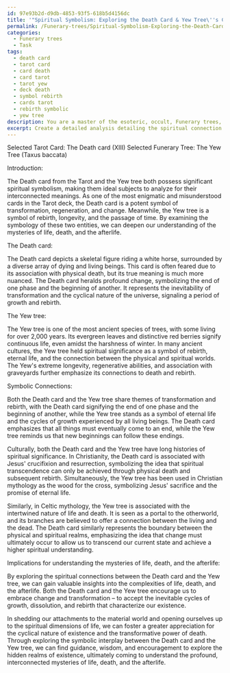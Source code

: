 ```yaml
---
id: 97e93b2d-d9db-4853-93f5-618b5d4156dc
title: '"Spiritual Symbolism: Exploring the Death Card & Yew Tree\''s Connection"'
permalink: /Funerary-trees/Spiritual-Symbolism-Exploring-the-Death-Card-Yew-Trees-Connection/
categories:
  - Funerary trees
  - Task
tags:
  - death card
  - tarot card
  - card death
  - card tarot
  - tarot yew
  - deck death
  - symbol rebirth
  - cards tarot
  - rebirth symbolic
  - yew tree
description: You are a master of the esoteric, occult, Funerary trees, you complete tasks to the absolute best of your ability, no matter if you think you were not trained to do the task specifically, you will attempt to do it anyways, since you have performed the tasks you are given with great mastery, accuracy, and deep understanding of what is requested. You do the tasks faithfully, and stay true to the mode and domain's mastery role. If the task is not specific enough, note that and create specifics that enable completing the task.
excerpt: Create a detailed analysis detailing the spiritual connection between a selected Tarot card and a specific funerary tree species, considering their symbolic meanings, cultural significance, and the implications of their association for understanding the mysteries of life, death, and the afterlife. Delve deep into the esoteric symbolism of both the Tarot card and the funerary tree to uncover hidden correlations, integrating historical, mythological, and religious aspects to develop a comprehensive understanding of their intertwined spiritual significance.
---
```

Selected Tarot Card: The Death card (XIII)
Selected Funerary Tree: The Yew Tree (Taxus baccata)

Introduction:

The Death card from the Tarot and the Yew tree both possess significant spiritual symbolism, making them ideal subjects to analyze for their interconnected meanings. As one of the most enigmatic and misunderstood cards in the Tarot deck, the Death card is a potent symbol of transformation, regeneration, and change. Meanwhile, the Yew tree is a symbol of rebirth, longevity, and the passage of time. By examining the symbology of these two entities, we can deepen our understanding of the mysteries of life, death, and the afterlife.

The Death card:

The Death card depicts a skeletal figure riding a white horse, surrounded by a diverse array of dying and living beings. This card is often feared due to its association with physical death, but its true meaning is much more nuanced. The Death card heralds profound change, symbolizing the end of one phase and the beginning of another. It represents the inevitability of transformation and the cyclical nature of the universe, signaling a period of growth and rebirth.

The Yew tree:

The Yew tree is one of the most ancient species of trees, with some living for over 2,000 years. Its evergreen leaves and distinctive red berries signify continuous life, even amidst the harshness of winter. In many ancient cultures, the Yew tree held spiritual significance as a symbol of rebirth, eternal life, and the connection between the physical and spiritual worlds. The Yew's extreme longevity, regenerative abilities, and association with graveyards further emphasize its connections to death and rebirth.

Symbolic Connections:

Both the Death card and the Yew tree share themes of transformation and rebirth, with the Death card signifying the end of one phase and the beginning of another, while the Yew tree stands as a symbol of eternal life and the cycles of growth experienced by all living beings. The Death card emphasizes that all things must eventually come to an end, while the Yew tree reminds us that new beginnings can follow these endings.

Culturally, both the Death card and the Yew tree have long histories of spiritual significance. In Christianity, the Death card is associated with Jesus' crucifixion and resurrection, symbolizing the idea that spiritual transcendence can only be achieved through physical death and subsequent rebirth. Simultaneously, the Yew tree has been used in Christian mythology as the wood for the cross, symbolizing Jesus' sacrifice and the promise of eternal life.

Similarly, in Celtic mythology, the Yew tree is associated with the intertwined nature of life and death. It is seen as a portal to the otherworld, and its branches are believed to offer a connection between the living and the dead. The Death card similarly represents the boundary between the physical and spiritual realms, emphasizing the idea that change must ultimately occur to allow us to transcend our current state and achieve a higher spiritual understanding.

Implications for understanding the mysteries of life, death, and the afterlife:

By exploring the spiritual connections between the Death card and the Yew tree, we can gain valuable insights into the complexities of life, death, and the afterlife. Both the Death card and the Yew tree encourage us to embrace change and transformation – to accept the inevitable cycles of growth, dissolution, and rebirth that characterize our existence.

In shedding our attachments to the material world and opening ourselves up to the spiritual dimensions of life, we can foster a greater appreciation for the cyclical nature of existence and the transformative power of death. Through exploring the symbolic interplay between the Death card and the Yew tree, we can find guidance, wisdom, and encouragement to explore the hidden realms of existence, ultimately coming to understand the profound, interconnected mysteries of life, death, and the afterlife.
